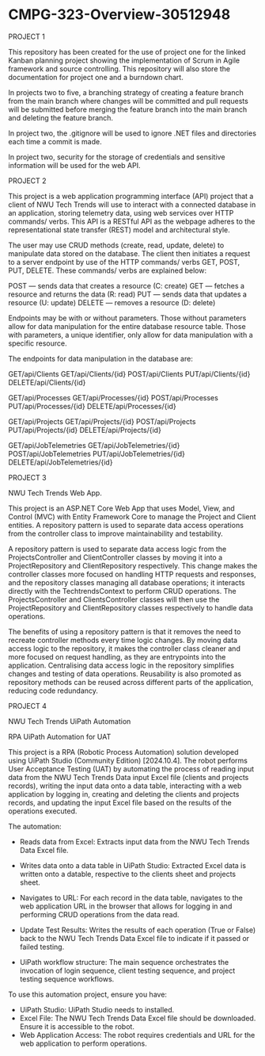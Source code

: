 # CMPG-323-Overview-30512948

PROJECT 1

This repository has been created for the use of project one for the linked Kanban planning project showing the implementation of Scrum in Agile framework and source controlling. This repository will also store the documentation for project one and a burndown chart.

In projects two to five, a branching strategy of creating a feature branch from the main branch where changes will be committed and pull requests will be submitted before merging the feature branch into the main branch and deleting the feature branch.

In project two, the .gitignore will be used to ignore .NET files and directories each time a commit is made.

In project two, security for the storage of credentials and sensitive information will be used for the web API.

PROJECT 2

This project is a web application programming interface (API) project that a client of NWU Tech Trends will use to interact with a connected database in an application, storing telemetry data, using web services over HTTP commands/ verbs. This API is a RESTful API as the webpage adheres to the representational state transfer (REST) model and architectural style.

The user may use CRUD methods (create, read, update, delete) to manipulate data stored on the database. The client then initiates a request to a server endpoint by use of the HTTP commands/ verbs GET, POST, PUT, DELETE. These commands/ verbs are explained below:

POST — sends data that creates a resource (C: create)
GET — fetches a resource and returns the data (R: read)
PUT — sends data that updates a resource (U: update)
DELETE — removes a resource (D: delete)

Endpoints may be with or without parameters. Those without parameters allow for data manipulation for the entire database resource table. Those with parameters, a unique identifier, only allow for data manipulation with a specific resource.

The endpoints for data manipulation in the database are:

GET/api/Clients
GET/api/Clients/{id}
POST/api/Clients
PUT/api/Clients/{id}
DELETE/api/Clients/{id}

GET/api/Processes
GET/api/Processes/{id}
POST/api/Processes
PUT/api/Processes/{id}
DELETE/api/Processes/{id}

GET/api/Projects
GET/api/Projects/{id}
POST/api/Projects
PUT/api/Projects/{id}
DELETE/api/Projects/{id}

GET/api/JobTelemetries
GET/api/JobTelemetries/{id}
POST/api/JobTelemetries
PUT/api/JobTelemetries/{id}
DELETE/api/JobTelemetries/{id}

PROJECT 3

NWU Tech Trends Web App.

This project is an ASP.NET Core Web App that uses Model, View, and Control (MVC) with Entity Framework Core to manage the Project and Client entities. A repository pattern is used to separate data access operations from the controller class to improve maintainability and testability.

A repository pattern is used to separate data access logic from the ProjectsController and ClientController classes by moving it into a ProjectRepository and ClientRepository respectively. This change makes the controller classes more focused on handling HTTP requests and responses, and the repository classes managing all database operations; it interacts directly with the TechtrendsContext to perform CRUD operations. The ProjectsController and ClientsController classes will then use the ProjectRepository and ClientRepository classes respectively to handle data operations.

The benefits of using a repository pattern is that it removes the need to recreate controller methods every time logic changes. By moving data access logic to the repository, it makes the controller class cleaner and more focused on request handling, as they are entrypoints into the application. Centralising data access logic in the repository simplifies changes and testing of data operations. Reusability is also promoted as repository methods can be reused across different parts of the application, reducing code redundancy.

PROJECT 4

NWU Tech Trends UiPath Automation

RPA UiPath Automation for UAT

This project is a RPA (Robotic Process Automation) solution developed using UiPath Studio (Community Edition) [2024.10.4]. The robot performs User Acceptance Testing (UAT) by automating the process of reading input data from the NWU Tech Trends Data input Excel file (clients and projects records), writing the input data onto a data table, interacting with a web application by logging in, creating and deleting the clients and projects records, and updating the input Excel file based on the results of the operations executed.

The automation:
- Reads data from Excel: Extracts input data from the NWU Tech Trends Data Excel file.
- Writes data onto a data table in UiPath Studio: Extracted Excel data is written onto a datable, respective to the clients sheet and projects sheet.
- Navigates to URL: For each record in the data table, navigates to the web application URL in the browser that allows for logging in and performing CRUD operations from the data read.
- Update Test Results: Writes the results of each operation (True or False) back to the NWU Tech Trends Data Excel file to indicate if it passed or failed testing.

- UiPath workflow structure: The main sequence orchestrates the invocation of login sequence, client testing sequence, and project testing sequence workflows.

To use this automation project, ensure you have:
- UiPath Studio: UiPath Studio needs to installed.
- Excel File: The NWU Tech Trends Data Excel file should be downloaded. Ensure it is accessible to the robot.
- Web Application Access: The robot requires credentials and URL for the web application to perform operations.
